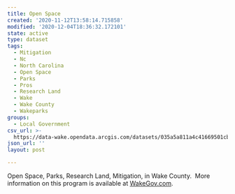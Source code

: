 ```yaml
---
title: Open Space
created: '2020-11-12T13:58:14.715858'
modified: '2020-12-04T18:36:32.172101'
state: active
type: dataset
tags:
  - Mitigation
  - Nc
  - North Carolina
  - Open Space
  - Parks
  - Pros
  - Research Land
  - Wake
  - Wake County
  - Wakeparks
groups:
  - Local Government
csv_url: >-
  https://data-wake.opendata.arcgis.com/datasets/035a5a811a4c41669501cbfd82ef82f6_0.csv?outSR=%7B%22latestWkid%22%3A2264%2C%22wkid%22%3A102719%7D
json_url: ''
layout: post

---
```

Open Space, Parks, Research Land, Mitigation, in Wake County.  More information on this program is available at <a href='http://www.wakegov.com/parks/openspace/Pages/default.aspx' target='_blank'>WakeGov.com</a>.
